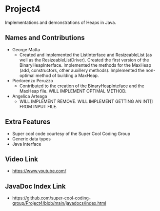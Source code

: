 # Project4
Implementations and demonstrations of Heaps in Java.

## Names and Contributions
- George Matta
  - Created and implemented the ListInterface and ResizeableList (as well as the ResizeableListDriver). Created the first version of the BinaryHeapInterface. Implemented the methods for the MaxHeap (add, constructors, other auxillery methods). Implemented the non-optimal method of building a MaxHeap.
- Pierlorenzo Peruzzo
  - Contributed to the creation of the BinaryHeapInteface and the MaxHeap file. WILL IMPLEMENT OPTIMAL METHOD.
- Angelica Arteaga
  - WILL IMPLEMENT REMOVE. WILL IMPLEMENT GETTING AN INT[] FROM INPUT FILE.

## Extra Features
- Super cool code courtesy of the Super Cool Coding Group
- Generic data types
- Java Interface

## Video Link
- https://www.youtube.com/

## JavaDoc Index Link
- https://github.com/super-cool-coding-group/Project4/blob/main/javadocs/index.html




